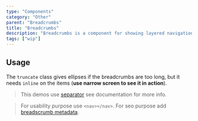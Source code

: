 ```yaml
---
type: "Components"
category: "Other"
parent: "Breadcrumbs"
title: "Breadcrumbs"
description: "Breadcrumbs is a component for showing layered navigation states."
tags: ["wip"]
---
```


## Usage

The `truncate` class gives ellipses if the breadcrumbs are too long, but it needs `inline` on the items (**use narrow screen to see it in action**).

> This demos use [separator](/components/typography/addon#separator) see documentation for more info.

> For usability purpose use `<nav></nav>`. For seo purpose add [breadscrumb metadata](https://developers.google.com/search/docs/data-types/breadcrumb).

<demo>
  <demoinline src="demos/components/breadcrumbs/usage">
  </demoinline>
</demo>
